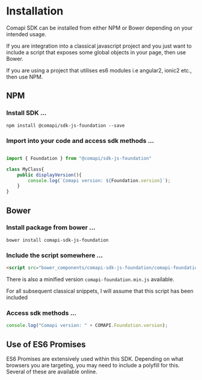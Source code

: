 # Installation

Comapi SDK can be installed from either NPM or Bower depending on your intended usage.

If you are integration into a classical javascript project and you just want to include a script that exposes some global objects in your page, then use Bower.

If you are using a project that utilises es6 modules i.e angular2, ionic2 etc., then use NPM. 

## NPM

### Install SDK ...

```shell
npm install @comapi/sdk-js-foundation --save
```

### Import into your code and access sdk methods ...

```javascript

import { Foundation } from "@comapi/sdk-js-foundation"

class MyClass{
    public displayVersion(){
        console.log(`Comapi version: ${Foundation.version}`);
    }
}

```


## Bower

### Install package from bower ...

```shell
bower install comapi-sdk-js-foundation
```

### Include the script somewhere ...

```html
<script src="bower_components/comapi-sdk-js-foundation/comapi-foundation.js"></script>
```

There is also a minified version `comapi-foundation.min.js` available.

For all subsequent classical snippets, I will assume that this script has been included

### Access sdk methods ...

```javascript
console.log("Comapi version: " + COMAPI.Foundation.version);
```

## Use of ES6 Promises

ES6 Promises are extensively used within this SDK. Depending on what browsers you are targeting, you may need to include a polyfill for this. Several of these are available online.


